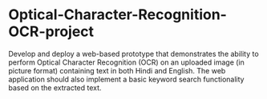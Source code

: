 # Optical-Character-Recognition-OCR-project
Develop and deploy a web-based prototype that demonstrates the ability to perform Optical Character Recognition (OCR) on an uploaded image (in picture format) containing text in both Hindi and English. The web application should also implement a basic keyword search functionality based on the extracted text. 
